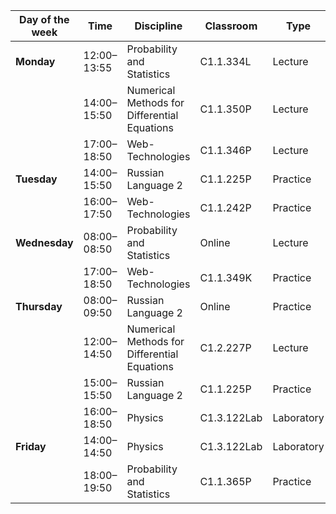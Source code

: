 
| **Day of the week** | **Time**    | **Discipline**                               | **Classroom** | **Type**   | **Lecturer**         |
| ------------------- | ----------- | -------------------------------------------- | ------------- | ---------- | -------------------- |
| **Monday**          | 12:00–13:55 | Probability and Statistics                   | C1.1.334L     | Lecture    | Amankulkyzy Adina    |
|                     | 14:00–15:50 | Numerical Methods for Differential Equations | C1.1.350P     | Lecture    | Bolatbek Rysbayevich |
|                     | 17:00–18:50 | Web-Technologies                             | C1.1.346P     | Lecture    | Seitov Altynbek      |
| **Tuesday**         | 14:00–15:50 | Russian Language 2                           | C1.1.225P     | Practice   | Zuliya Moldakhmetova |
|                     | 16:00–17:50 | Web-Technologies                             | C1.1.242P     | Practice   | Seitov Altynbek      |
| **Wednesday**       | 08:00–08:50 | Probability and Statistics                   | Online        | Lecture    | Amankulkyzy Adina    |
|                     | 17:00–18:50 | Web-Technologies                             | C1.1.349K     | Practice   | Seitov Altynbek      |
| **Thursday**        | 08:00–09:50 | Russian Language 2                           | Online        | Practice   | Zuliya Moldakhmetova |
|                     | 12:00–14:50 | Numerical Methods for Differential Equations | C1.2.227P     | Lecture    | Bolatbek Rysbayevich |
|                     | 15:00–15:50 | Russian Language 2                           | C1.1.225P     | Practice   | Zuliya Moldakhmetova |
|                     | 16:00–18:50 | Physics                                      | C1.3.122Lab   | Laboratory | Bauzhan Ilyasov      |
| **Friday**          | 14:00–14:50 | Physics                                      | C1.3.122Lab   | Laboratory | Bauzhan Ilyasov      |
|                     | 18:00–19:50 | Probability and Statistics                   | C1.1.365P     | Practice   | Amankulkyzy Adina    |


